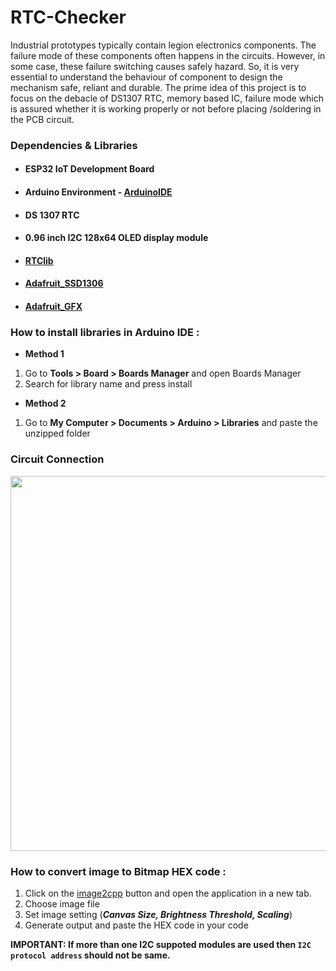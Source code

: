 # RTC-Checker

Industrial prototypes typically contain legion electronics components. The failure mode of these components often happens in the circuits. However, in some case, these failure switching causes safely hazard. So, it is very essential to understand the behaviour of component to design the mechanism safe, reliant and durable. The prime idea of this project is to focus on the debacle of DS1307 RTC, memory based IC, failure mode which is assured whether it is working properly or not before placing /soldering in the PCB circuit.

### Dependencies & Libraries ###
* #### ESP32 IoT Development Board
* #### Arduino Environment - [ArduinoIDE](https://www.arduino.cc/en/software)
* #### DS 1307 RTC
* #### 0.96 inch I2C 128x64 OLED display module
* #### [RTClib](https://github.com/adafruit/RTClib) 
* #### [Adafruit_SSD1306](https://github.com/adafruit/Adafruit_SSD1306)
* #### [Adafruit_GFX](https://github.com/adafruit/Adafruit-GFX-Library)

### How to install libraries in Arduino IDE :
* **Method 1**
1. Go to **Tools > Board > Boards Manager** and open Boards Manager
2. Search for library name and press install

* **Method 2**
1. Go to **My Computer > Documents > Arduino > Libraries** and paste the unzipped folder

### Circuit Connection ###

<p align="center">
  <img width="1000" height="600" src="https://user-images.githubusercontent.com/43854300/115139563-1da34800-a050-11eb-9e46-a1bfd8524f8d.PNG"
</p>

### How to convert image to Bitmap HEX code :
1. Click on the [image2cpp](https://diyusthad.com/image2cpp) button and open the application in a new tab.
2. Choose image file
3. Set image setting (**_Canvas Size, Brightness Threshold, Scaling_**)
4. Generate output and paste the HEX code in your code

**IMPORTANT: If more than one I2C suppoted modules are used then `I2C protocol address` should not be same.**
